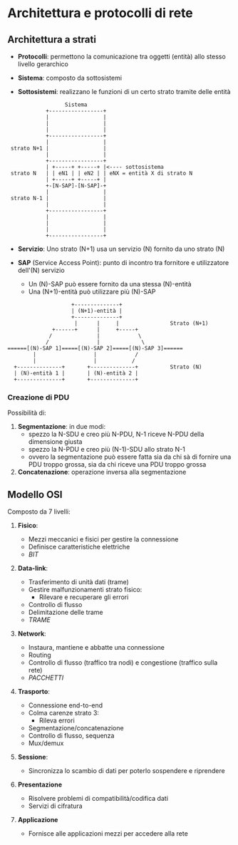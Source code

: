 # Architettura e protocolli di rete

## Architettura a strati

* **Protocolli**: permettono la comunicazione tra oggetti (entità) allo stesso livello gerarchico

* **Sistema**: composto da sottosistemi
* **Sottosistemi**: realizzano le funzioni di un certo strato tramite delle entità

```
                  Sistema
            +-----------------+
            |                 |
            |                 |
            |                 |
            +-----------------+
            |                 |
 strato N+1 |                 |
            |                 |
            +-----------------+
            | +-----+ +-----+ |<---- sottosistema
 strato N   | | eN1 | | eN2 | | eNX = entità X di strato N
            | +-----+ +-----+ |
            +-[N-SAP]-[N-SAP]-+
            |                 |
 strato N-1 |                 |
            |                 |
            +-----------------+
            |                 |
            |                 |
            |                 |
            +-----------------+
```

* **Servizio**: Uno strato (N+1) usa un servizio (N) fornito da uno strato (N)

* **SAP** (Service Access Point): punto di incontro tra fornitore e utilizzatore dell'(N) servizio

    * Un (N)-SAP può essere fornito da una stessa (N)-entità
    * Una (N+1)-entità può utilizzare più (N)-SAP

```
                    +--------------+
                    | (N+1)-entità |
                    +--------------+
                     |      |     |                Strato (N+1)
              +------+      |     +-----+
             /              |            \
            /               |             \
======[(N)-SAP 1]=====[(N)-SAP 2]=====[(N)-SAP 3]======
        |                  |            /
        |                  |           /
  +--------------+       +--------------+          Strato (N)
  | (N)-entità 1 |       | (N)-entità 2 |
  +--------------+       +--------------+
```

### Creazione di PDU
Possibilità di: 
1. **Segmentazione**: in due modi:
    * spezzo la N-SDU e creo più N-PDU, N-1 riceve N-PDU della dimensione giusta
    * spezzo la N-PDU e creo più (N-1)-SDU allo strato N-1
    * ovvero la segmentazione può essere fatta sia da chi sà di fornire una PDU troppo grossa, sia da chi riceve una PDU troppo grossa
1. **Concatenazione**: operazione inversa alla segmentazione


## Modello OSI
Composto da 7 livelli:

1. **Fisico**:
    * Mezzi meccanici e fisici per gestire la connessione
    * Definisce caratteristiche elettriche
    * *BIT*

1. **Data-link**:
    * Trasferimento di unità dati (trame)
    * Gestire malfunzionamenti strato fisico:
        * Rilevare e recuperare gli errori
    * Controllo di flusso
    * Delimitazione delle trame
    * *TRAME*

1. **Network**:
    * Instaura, mantiene e abbatte una connessione
    * Routing
    * Controllo di flusso (traffico tra nodi) e congestione (traffico sulla rete)
    * *PACCHETTI*

1. **Trasporto**:
    * Connessione end-to-end
    * Colma carenze strato 3:
        * Rileva errori
    * Segmentazione/concatenazione
    * Controllo di flusso, sequenza
    * Mux/demux

1. **Sessione**:
    * Sincronizza lo scambio di dati per poterlo sospendere e riprendere

1. **Presentazione**
    * Risolvere problemi di compatibilità/codifica dati
    * Servizi di cifratura

1. **Applicazione**
    * Fornisce alle applicazioni mezzi per accedere alla rete

